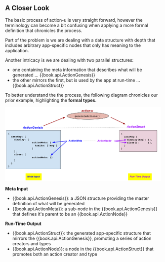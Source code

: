 ## A Closer Look

The basic process of action-u is very straight forward, however the
terminology can become a bit confusing when applying a more formal
definition that chronicles the process.

Part of the problem is we are dealing with a data structure with depth
that includes arbitrary app-specific nodes that only has meaning to the
application.

Another intricacy is we are dealing with two parallel structures:
 - one containing the meta information that describes what will be generated ... {{book.api.ActionGenesis}}
 - the other mirrors the first, but is used by the app at run-time ... {{book.api.ActionStruct}}

To better understand the the process, the following diagram chronicles
our prior example, highlighting the **formal types**.

![userMsg](img/userMsg.png)

**Meta Input**
- {{book.api.ActionGenesis}}: a JSON structure providing the master
  definition of what will be generated
- {{book.api.ActionMeta}}: a sub-node in the
  {{book.api.ActionGenesis}} that defines it's parent to be an
  {{book.api.ActionNode}}

**Run-Time Output**
- {{book.api.ActionStruct}}: the generated app-specific structure that
  mirrors the {{book.api.ActionGenesis}}, promoting a series of action
  creators and types
- {{book.api.ActionNode}}: a node in the {{book.api.ActionStruct}}
  that promotes both an action creator and type
